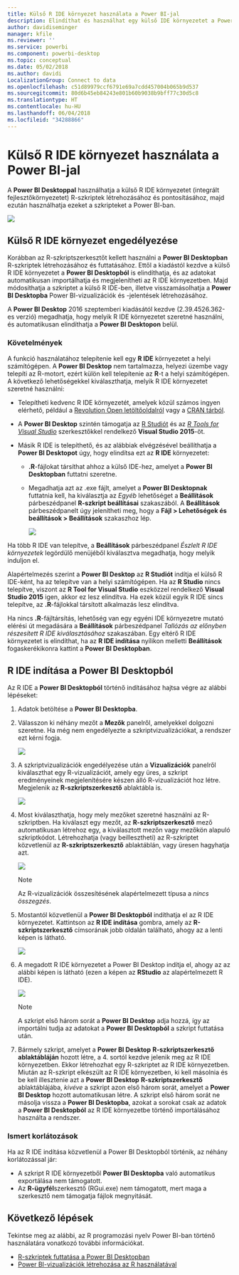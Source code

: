 ```yaml
---
title: Külső R IDE környezet használata a Power BI-jal
description: Elindíthat és használhat egy külső IDE környezetet a Power BI-jal
author: davidiseminger
manager: kfile
ms.reviewer: ''
ms.service: powerbi
ms.component: powerbi-desktop
ms.topic: conceptual
ms.date: 05/02/2018
ms.author: davidi
LocalizationGroup: Connect to data
ms.openlocfilehash: c51d89979ccf6791e69a7cdd457004b065b9d537
ms.sourcegitcommit: 80d6b45eb84243e801b60b9038b9bff77c30d5c8
ms.translationtype: HT
ms.contentlocale: hu-HU
ms.lasthandoff: 06/04/2018
ms.locfileid: "34288866"
---
```

# <a name="use-an-external-r-ide-with-power-bi"></a>Külső R IDE környezet használata a Power BI-jal
A **Power BI Desktoppal** használhatja a külső R IDE környezetet (integrált fejlesztőkörnyezetet) R-szkriptek létrehozásához és pontosításához, majd ezután használhatja ezeket a szkripteket a Power BI-ban.

![](media/desktop-r-ide/r-ide_1a.png)

## <a name="enable-an-external-r-ide"></a>Külső R IDE környezet engedélyezése
Korábban az R-szkriptszerkesztőt kellett használni a **Power BI Desktopban** R-szkriptek létrehozásához és futtatásához. Ettől a kiadástól kezdve a külső R IDE környezetet a **Power BI Desktopból** is elindíthatja, és az adatokat automatikusan importálhatja és megjelenítheti az R IDE környezetben. Majd módosíthatja a szkriptet a külső R IDE-ben, illetve visszamásolhatja a **Power BI Desktopba** Power BI-vizualizációk és -jelentések létrehozásához.

A **Power BI Desktop** 2016 szeptemberi kiadásától kezdve (2.39.4526.362-es verzió) megadhatja, hogy melyik R IDE környezetet szeretné használni, és automatikusan elindíthatja a **Power BI Desktopon** belül.

### <a name="requirements"></a>Követelmények
A funkció használatához telepítenie kell egy **R IDE** környezetet a helyi számítógépen. A **Power BI Desktop** nem tartalmazza, helyezi üzembe vagy telepíti az R-motort, ezért külön kell telepítenie az **R**-t a helyi számítógépen. A következő lehetőségekkel kiválaszthatja, melyik R IDE környezetet szeretné használni:

* Telepítheti kedvenc R IDE környezetét, amelyek közül számos ingyen elérhető, például a [Revolution Open letöltőoldalról](https://mran.revolutionanalytics.com/download/) vagy a [CRAN tárból](https://cran.r-project.org/bin/windows/base/).
* A **Power BI Desktop** szintén támogatja az [R Studiót](https://www.rstudio.com/) és az [*R Tools for Visual Studio*](https://beta.visualstudio.com/vs/rtvs/) szerkesztőkkel rendelkező **Visual Studio 2015**-öt.
* Másik R IDE is telepíthető, és az alábbiak elvégzésével beállíthatja a **Power BI Desktopot** úgy, hogy elindítsa ezt az **R IDE** környezetet:
  
  * **.R**-fájlokat társíthat ahhoz a külső IDE-hez, amelyet a **Power BI Desktopban** futtatni szeretne.
  * Megadhatja azt az .exe fájlt, amelyet a **Power BI Desktopnak** futtatnia kell, ha kiválasztja az *Egyéb* lehetőséget a **Beállítások** párbeszédpanel **R-szkript beállításai** szakaszából. A **Beállítások** párbeszédpanelt úgy jelenítheti meg, hogy a **Fájl > Lehetőségek és beállítások > Beállítások** szakaszhoz lép.
    
    ![](media/desktop-r-ide/r-ide_1b.png)

Ha több R IDE van telepítve, a **Beállítások** párbeszédpanel *Észlelt R IDE környezetek* legördülő menüjéből kiválasztva megadhatja, hogy melyik induljon el.

Alapértelmezés szerint a **Power BI Desktop** az **R Studiót** indítja el külső R IDE-ként, ha az telepítve van a helyi számítógépen. Ha az **R Studio** nincs telepítve, viszont az **R Tool for Visual Studio** eszközzel rendelkező **Visual Studio 2015** igen, akkor ez lesz elindítva. Ha ezek közül egyik R IDE sincs telepítve, az **.R**-fájlokkal társított alkalmazás lesz elindítva.

Ha nincs **.R**-fájltársítás, lehetőség van egy egyéni IDE környezetre mutató elérési út megadására a **Beállítások** párbeszédpanel *Tallózás az előnyben részesített R IDE kiválasztásához* szakaszában. Egy eltérő R IDE környezetet is elindíthat, ha az **R IDE indítása** nyílikon melletti **Beállítások** fogaskerékikonra kattint a **Power BI Desktopban**.

## <a name="launch-an-r-ide-from-power-bi-desktop"></a>R IDE indítása a Power BI Desktopból
Az R IDE a **Power BI Desktopból** történő indításához hajtsa végre az alábbi lépéseket:

1. Adatok betöltése a **Power BI Desktopba**.
2. Válasszon ki néhány mezőt a **Mezők** panelről, amelyekkel dolgozni szeretne. Ha még nem engedélyezte a szkriptvizualizációkat, a rendszer ezt kérni fogja.
   
   ![](media/desktop-r-ide/r-ide_3.png)
3. A szkriptvizualizációk engedélyezése után a **Vizualizációk** panelről kiválaszthat egy R-vizualizációt, amely egy üres, a szkript eredményeinek megjelenítésére készen álló R-vizualizációt hoz létre. Megjelenik az **R-szkriptszerkesztő** ablaktábla is.
   
   ![](media/desktop-r-ide/r-ide_4.png)
4. Most kiválaszthatja, hogy mely mezőket szeretné használni az R-szkriptben. Ha kiválaszt egy mezőt, az **R-szkriptszerkesztő** mező automatikusan létrehoz egy, a kiválasztott mezőn vagy mezőkön alapuló szkriptkódot. Létrehozhatja (vagy beillesztheti) az R-szkriptet közvetlenül az **R-szkriptszerkesztő** ablaktáblán, vagy üresen hagyhatja azt.
   
   ![](media/desktop-r-ide/r-ide_5.png)
   
   > [!NOTE]
   > Az R-vizualizációk összesítésének alapértelmezett típusa a *nincs összegzés*.
   > 
   > 
5. Mostantól közvetlenül a **Power BI Desktopból** indíthatja el az R IDE környezetet. Kattintson az **R IDE indítása** gombra, amely az **R-szkriptszerkesztő** címsorának jobb oldalán található, ahogy az a lenti képen is látható.
   
   ![](media/desktop-r-ide/r-ide_6.png)
6. A megadott R IDE környezetet a Power BI Desktop indítja el, ahogy az az alábbi képen is látható (ezen a képen az **RStudio** az alapértelmezett R IDE).
   
   ![](media/desktop-r-ide/r-ide_7.png)
   
   > [!NOTE]
   > A szkript első három sorát a **Power BI Desktop** adja hozzá, így az importálni tudja az adatokat a **Power BI Desktopból** a szkript futtatása után.
   > 
   > 
7. Bármely szkript, amelyet a **Power BI Desktop** **R-szkriptszerkesztő ablaktábláján** hozott létre, a 4. sortól kezdve jelenik meg az R IDE környezetben. Ekkor létrehozhat egy R-szkriptet az R IDE környezetben. Miután az R-szkript elkészült az R IDE környezetben, ki kell másolnia és be kell illesztenie azt a **Power BI Desktop** **R-szkriptszerkesztő** ablaktáblájába, *kivéve* a szkript azon első három sorát, amelyet a **Power BI Desktop** hozott automatikusan létre. A szkript első három sorát ne másolja vissza a **Power BI Desktopba**, azokat a sorokat csak az adatok a **Power BI Desktopból** az R IDE környezetbe történő importálásához használta a rendszer.

### <a name="known-limitations"></a>Ismert korlátozások
Ha az R IDE indítása közvetlenül a Power BI Desktopból történik, az néhány korlátozással jár:

* A szkript R IDE környezetből **Power BI Desktopba** való automatikus exportálása nem támogatott.
* Az **R-ügyfél**szerkesztő (RGui.exe) nem támogatott, mert maga a szerkesztő nem támogatja fájlok megnyitását.

## <a name="next-steps"></a>Következő lépések
Tekintse meg az alábbi, az R programozási nyelv Power BI-ban történő használatára vonatkozó további információkat.

* [R-szkriptek futtatása a Power BI Desktopban](desktop-r-scripts.md)
* [Power BI-vizualizációk létrehozása az R használatával](desktop-r-visuals.md)

